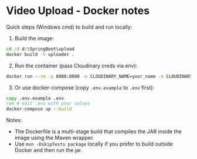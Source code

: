 # Video Upload - Docker notes

Quick steps (Windows cmd) to build and run locally:

1. Build the image:

```cmd
cd /d d:\SpringBoot\upload
docker build -t uploader .
```

2. Run the container (pass Cloudinary creds via env):

```cmd
docker run --rm -p 8080:8080 -e CLOUDINARY_NAME=your_name -e CLOUDINARY_API_KEY=your_key -e CLOUDINARY_API_SECRET=your_secret uploader
```

3. Or use docker-compose (copy `.env.example` to `.env` first):

```cmd
copy .env.example .env
rem # edit .env with your values
docker-compose up --build
```

Notes:
- The Dockerfile is a multi-stage build that compiles the JAR inside the image using the Maven wrapper.
- Use `mvn -DskipTests package` locally if you prefer to build outside Docker and then run the jar.
